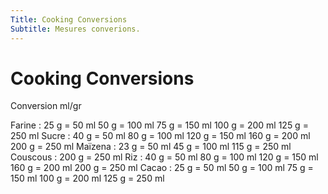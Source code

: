 ```yaml
---
Title: Cooking Conversions
Subtitle: Mesures converions.
---
```


# Cooking Conversions

Conversion ml/gr

Farine : 25 g = 50 ml
50 g = 100 ml
75 g = 150 ml
100 g = 200 ml
125 g = 250 ml
Sucre : 40 g = 50 ml
80 g = 100 ml
120 g = 150 ml
160 g = 200 ml
200 g = 250 ml
Maïzena : 23 g = 50 ml
45 g = 100 ml
115 g = 250 ml
Couscous : 200 g = 250 ml
Riz : 40 g = 50 ml
80 g = 100 ml
120 g = 150 ml
160 g = 200 ml
200 g = 250 ml
Cacao : 25 g = 50 ml
50 g = 100 ml
75 g = 150 ml
100 g = 200 ml
125 g = 250 ml

